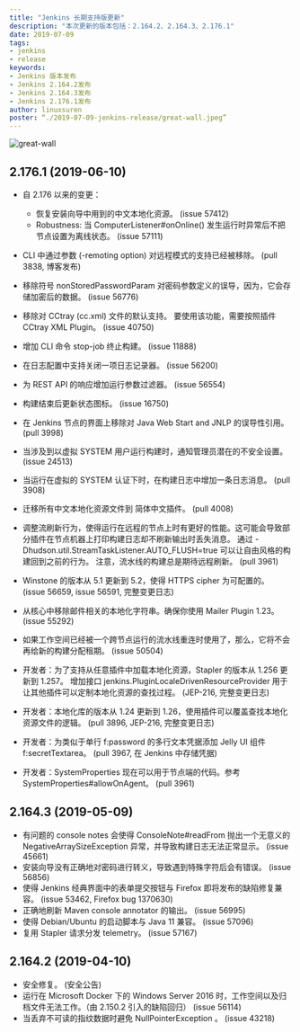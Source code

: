 ```yaml
---
title: "Jenkins 长期支持版更新"
description: "本次更新的版本包括：2.164.2、2.164.3、2.176.1"
date: 2019-07-09
tags:
- jenkins
- release
keywords:
- Jenkins 版本发布
- Jenkins 2.164.2发布
- Jenkins 2.164.3发布
- Jenkins 2.176.1发布
author: linuxsuren
poster: “./2019-07-09-jenkins-release/great-wall.jpeg”
---
```


![great-wall](great-wall.jpeg)

## 2.176.1 (2019-06-10)

* 自 2.176 以来的变更：
    * 恢复安装向导中用到的中文本地化资源。 (issue 57412)
    * Robustness: 当 ComputerListener#onOnline() 发生运行时异常后不把节点设置为离线状态。 (issue 57111)

* CLI 中通过参数 (-remoting option) 对远程模式的支持已经被移除。 (pull 3838, 博客发布)
* 移除符号 nonStoredPasswordParam 对密码参数定义的误导，因为，它会存储加密后的数据。 (issue 56776)
* 移除对 CCtray (cc.xml) 文件的默认支持。 要使用该功能，需要按照插件 CCtray XML Plugin。 (issue 40750)
* 增加 CLI 命令 stop-job 终止构建。 (issue 11888)
* 在日志配置中支持关闭一项日志记录器。 (issue 56200)
* 为 REST API 的响应增加运行参数过滤器。 (issue 56554)
* 构建结束后更新状态图标。 (issue 16750)
* 在 Jenkins 节点的界面上移除对 Java Web Start and JNLP 的误导性引用。 (pull 3998)
* 当涉及到以虚拟 SYSTEM 用户运行构建时，通知管理员潜在的不安全设置。 (issue 24513)
* 当运行在虚拟的 SYSTEM 认证下时，在构建日志中增加一条日志消息。 (pull 3908)
* 迁移所有中文本地化资源文件到 简体中文插件。 (pull 4008)
* 调整流刷新行为，使得运行在远程的节点上时有更好的性能。这可能会导致部分插件在节点机器上打印构建日志却不刷新输出时丢失消息。 通过 -Dhudson.util.StreamTaskListener.AUTO_FLUSH=true 可以让自由风格的构建回到之前的行为。 注意，流水线的构建总是期待远程刷新。 (pull 3961)
* Winstone 的版本从 5.1 更新到 5.2，使得 HTTPS cipher 为可配置的。 (issue 56659, issue 56591, 完整变更日志)
* 从核心中移除邮件相关的本地化字符串。确保你使用 Mailer Plugin 1.23。 (issue 55292)
* 如果工作空间已经被一个跨节点运行的流水线重连时使用了，那么，它将不会再给新的构建分配租期。 (issue 50504)
* 开发者：为了支持从任意插件中加载本地化资源，Stapler 的版本从 1.256 更新到 1.257。 增加接口 jenkins.PluginLocaleDrivenResourceProvider 用于让其他插件可以定制本地化资源的查找过程。 (JEP-216, 完整变更日志)
* 开发者：本地化库的版本从 1.24 更新到 1.26，使用插件可以覆盖查找本地化资源文件的逻辑。 (pull 3896, JEP-216, 完整变更日志)
* 开发者：为类似于单行 f:password 的多行文本凭据添加 Jelly UI 组件 f:secretTextarea。 (pull 3967, 在 Jenkins 中存储凭据)
* 开发者：SystemProperties 现在可以用于节点端的代码。参考 SystemProperties#allowOnAgent。 (pull 3961)

## 2.164.3 (2019-05-09)

* 有问题的 console notes 会使得 ConsoleNote#readFrom 抛出一个无意义的 NegativeArraySizeException 异常，并导致构建日志无法正常显示。 (issue 45661)
* 安装向导没有正确地对密码进行转义，导致遇到特殊字符后会有错误。 (issue 56856)
* 使得 Jenkins 经典界面中的表单提交按钮与 Firefox 即将发布的缺陷修复兼容。 (issue 53462, Firefox bug 1370630)
* 正确地刷新 Maven console annotator 的输出。 (issue 56995)
* 使得 Debian/Ubuntu 的启动脚本与 Java 11 兼容。 (issue 57096)
* 复用 Stapler 请求分发 telemetry。 (issue 57167)

## 2.164.2 (2019-04-10)

* 安全修复。 (安全公告)
* 运行在 Microsoft Docker 下的 Windows Server 2016 时，工作空间以及归档文件无法工作。（由 2.150.2 引入的缺陷回归） (issue 56114)
* 当丢弃不可读的指纹数据时避免 NullPointerException 。 (issue 43218)
